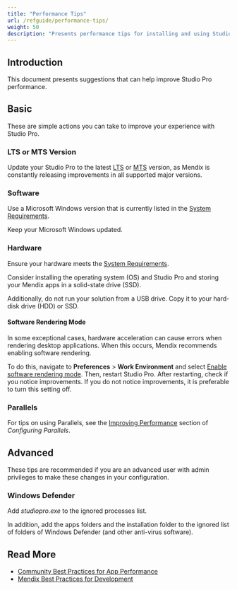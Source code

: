 ```yaml
---
title: "Performance Tips"
url: /refguide/performance-tips/
weight: 50
description: "Presents performance tips for installing and using Studio Pro."
---
```


## Introduction

This document presents suggestions that can help improve Studio Pro performance.

## Basic

These are simple actions you can take to improve your experience with Studio Pro.

### LTS or MTS Version

Update your Studio Pro to the latest [LTS](/releasenotes/studio-pro/lts-mts/#lts) or [MTS](/releasenotes/studio-pro/lts-mts/#mts) version, as Mendix is constantly releasing improvements in all supported major versions.

### Software

Use a Microsoft Windows version that is currently listed in the [System Requirements](/refguide/system-requirements/#software).

Keep your Microsoft Windows updated.

### Hardware

Ensure your hardware meets the [System Requirements](/refguide/system-requirements/#hardware).

Consider installing the operating system (OS) and Studio Pro and storing your Mendix apps in a solid-state drive (SSD).

Additionally, do not run your solution from a USB drive. Copy it to your hard-disk drive (HDD) or SSD.

#### Software Rendering Mode

In some exceptional cases, hardware acceleration can cause errors when rendering desktop applications. When this occurs, Mendix recommends enabling software rendering.

To do this, navigate to **Preferences** > **Work Environment** and select [Enable software rendering mode](/refguide/preferences-dialog/#rendering). Then, restart Studio Pro. After restarting, check if you notice improvements. If you do not notice improvements, it is preferable to turn this setting off.

### Parallels

For tips on using Parallels, see the [Improving Performance](/refguide/using-mendix-studio-pro-on-a-mac/#performance) section of *Configuring Parallels*.

## Advanced

These tips are recommended if you are an advanced user with admin privileges to make these changes in your configuration.

### Windows Defender

Add *studiopro.exe* to the ignored processes list. 

In addition, add the apps folders and the installation folder to the ignored list of folders of Windows Defender (and other anti-virus software).

## Read More

* [Community Best Practices for App Performance](/refguide/community-best-practices-for-app-performance/)
* [Mendix Best Practices for Development](/refguide/dev-best-practices/)
